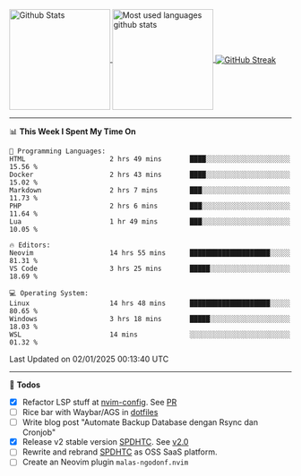 <a href="https://github.com/anuraghazra/github-readme-stats">
  <img 
        height=180
        align="center" 
        src="https://github-readme-stats.vercel.app/api?username=rizkyilhampra&rank_icon=github&show_icons=true&theme=catppuccin_mocha&hide_border=true&include_all_commits=true&count_private=true&card_width=270" 
        alt="Github Stats" 
    />
</a>
<a href="https://github.com/anuraghazra/github-readme-stats">
  <img 
        height=180
        align="center" 
        src="https://github-readme-stats.vercel.app/api/top-langs/?username=rizkyilhampra&layout=compact&theme=catppuccin_mocha&hide_border=true&langs_count=8" 
        alt="Most used languages github stats" 
    />
</a>
<a href="https://git.io/streak-stats"><img src="https://streak-stats.demolab.com?user=rizkyilhampra&theme=catppuccin-mocha&hide_border=true" align="center" alt="GitHub Streak" /></a>

---

<!--START_SECTION:waka-->
📊 **This Week I Spent My Time On** 

```text
💬 Programming Languages: 
HTML                     2 hrs 49 mins       ████░░░░░░░░░░░░░░░░░░░░░   15.56 % 
Docker                   2 hrs 43 mins       ████░░░░░░░░░░░░░░░░░░░░░   15.02 % 
Markdown                 2 hrs 7 mins        ███░░░░░░░░░░░░░░░░░░░░░░   11.73 % 
PHP                      2 hrs 6 mins        ███░░░░░░░░░░░░░░░░░░░░░░   11.64 % 
Lua                      1 hr 49 mins        ███░░░░░░░░░░░░░░░░░░░░░░   10.05 % 

🔥 Editors: 
Neovim                   14 hrs 55 mins      ████████████████████░░░░░   81.31 % 
VS Code                  3 hrs 25 mins       █████░░░░░░░░░░░░░░░░░░░░   18.69 % 

💻 Operating System: 
Linux                    14 hrs 48 mins      ████████████████████░░░░░   80.65 % 
Windows                  3 hrs 18 mins       █████░░░░░░░░░░░░░░░░░░░░   18.03 % 
WSL                      14 mins             ░░░░░░░░░░░░░░░░░░░░░░░░░   01.32 % 
```


 Last Updated on 02/01/2025 00:13:40 UTC
<!--END_SECTION:waka-->

---

📒 **Todos**
<br>
- [x] Refactor LSP stuff at [nvim-config](https://github.com/rizkyilhampra/nvim-config). See [PR](https://github.com/rizkyilhampra/nvim-config/pull/9)
- [ ] Rice bar with Waybar/AGS in [dotfiles](https://github.com/rizkyilhampra/dotfiles)
- [ ] Write blog post "Automate Backup Database dengan Rsync dan Cronjob"
- [x] Release v2 stable version [SPDHTC](https://github.com/rizkyilhampra/spdhtc). See [v2.0](https://github.com/rizkyilhampra/spdhtc/releases/tag/v2.0)
- [ ] Rewrite and rebrand [SPDHTC](https://github.com/rizkyilhampra/spdhtc) as OSS SaaS platform.
- [ ] Create an Neovim plugin `malas-ngodonf.nvim`
